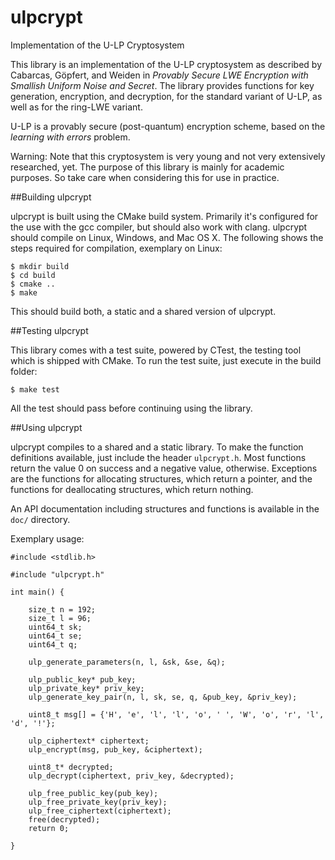 ulpcrypt
========

Implementation of the U-LP Cryptosystem

This library is an implementation of the U-LP cryptosystem as described by Cabarcas, Göpfert, and Weiden in *Provably Secure LWE Encryption with Smallish Uniform Noise and Secret*. The library provides functions for key generation, encryption, and decryption, for the standard variant of U-LP, as well as for the ring-LWE variant.

U-LP is a provably secure (post-quantum) encryption scheme, based on the *learning with errors* problem.

Warning: Note that this cryptosystem is very young and not very extensively researched, yet. The purpose of this library is mainly for academic purposes. So take care when considering this for use in practice.


##Building ulpcrypt

ulpcrypt is built using the CMake build system. Primarily it's configured for the use with the gcc compiler, but should also work with clang. ulpcrypt should compile on Linux, Windows, and Mac OS X. The following shows the steps required for compilation, exemplary on Linux:
```
$ mkdir build
$ cd build
$ cmake ..
$ make
```
This should build both, a static and a shared version of ulpcrypt.


##Testing ulpcrypt

This library comes with a test suite, powered by CTest, the testing tool which is shipped with CMake. To run the test suite, just execute in the build folder:
```
$ make test
```
All the test should pass before continuing using the library.


##Using ulpcrypt

ulpcrypt compiles to a shared and a static library. To make the function definitions available, just include the
header `ulpcrypt.h`. Most functions return the value 0 on success and a negative value, otherwise. Exceptions
are the functions for allocating structures, which return a pointer, and the functions for deallocating structures,
which return nothing.

An API documentation including structures and functions is available in the `doc/` directory.

Exemplary usage:
```
#include <stdlib.h>

#include "ulpcrypt.h"

int main() {

    size_t n = 192;
    size_t l = 96;
    uint64_t sk;
    uint64_t se;
    uint64_t q;

    ulp_generate_parameters(n, l, &sk, &se, &q);

    ulp_public_key* pub_key;
    ulp_private_key* priv_key;
    ulp_generate_key_pair(n, l, sk, se, q, &pub_key, &priv_key);

    uint8_t msg[] = {'H', 'e', 'l', 'l', 'o', ' ', 'W', 'o', 'r', 'l', 'd', '!'};

    ulp_ciphertext* ciphertext;
    ulp_encrypt(msg, pub_key, &ciphertext);

    uint8_t* decrypted;
    ulp_decrypt(ciphertext, priv_key, &decrypted);

    ulp_free_public_key(pub_key);
    ulp_free_private_key(priv_key);
    ulp_free_ciphertext(ciphertext);
    free(decrypted);
    return 0;

}
```
